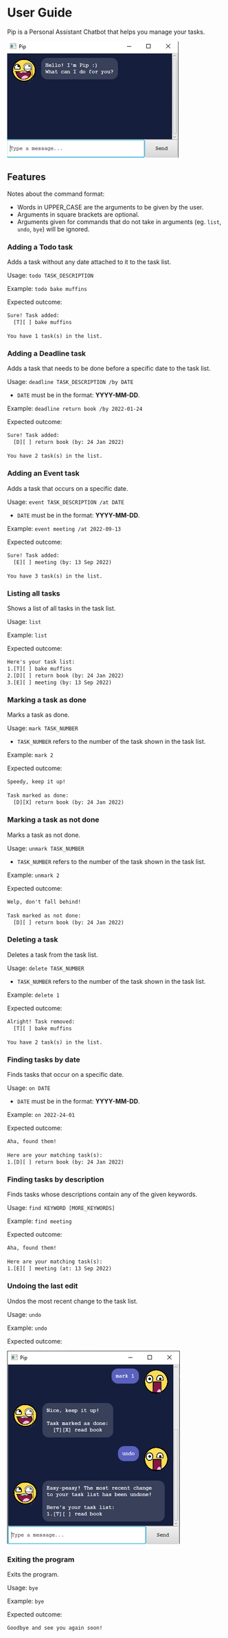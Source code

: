 # User Guide

Pip is a Personal Assistant Chatbot that helps you manage your tasks.

![Welcome](images/WelcomeUi.png)

## Features 

Notes about the command format:

- Words in UPPER_CASE are the arguments to be given by the user.
- Arguments in square brackets are optional.
- Arguments given for commands that do not take in arguments
(eg. `list`, `undo`, `bye`) will be ignored.

### Adding a Todo task

Adds a task without any date attached to it to the task list.

Usage: `todo TASK_DESCRIPTION`

Example: `todo bake muffins`

Expected outcome:
```
Sure! Task added:
  [T][ ] bake muffins
  
You have 1 task(s) in the list.
```

### Adding a Deadline task

Adds a task that needs to be done before a specific date to the task list.

Usage: `deadline TASK_DESCRIPTION /by DATE`

- `DATE` must be in the format: **YYYY-MM-DD**.

Example: `deadline return book /by 2022-01-24`

Expected outcome:
```
Sure! Task added:
  [D][ ] return book (by: 24 Jan 2022)
  
You have 2 task(s) in the list.
```

### Adding an Event task

Adds a task that occurs on a specific date.

Usage: `event TASK_DESCRIPTION /at DATE`

- `DATE` must be in the format: **YYYY-MM-DD**.

Example: `event meeting /at 2022-09-13`

Expected outcome:
```
Sure! Task added:
  [E][ ] meeting (by: 13 Sep 2022)
  
You have 3 task(s) in the list.
```

### Listing all tasks

Shows a list of all tasks in the task list.

Usage: `list`

Example: `list`

Expected outcome:
```
Here's your task list:
1.[T][ ] bake muffins
2.[D][ ] return book (by: 24 Jan 2022)
3.[E][ ] meeting (by: 13 Sep 2022)
```

### Marking a task as done

Marks a task as done.

Usage: `mark TASK_NUMBER`

- `TASK_NUMBER` refers to the number of the task shown in the task list.

Example: `mark 2`

Expected outcome:
```
Speedy, keep it up!

Task marked as done:
  [D][X] return book (by: 24 Jan 2022)
```

### Marking a task as not done

Marks a task as not done.

Usage: `unmark TASK_NUMBER`

- `TASK_NUMBER` refers to the number of the task shown in the task list.

Example: `unmark 2`

Expected outcome:
```
Welp, don't fall behind!

Task marked as not done:
  [D][ ] return book (by: 24 Jan 2022)
```

### Deleting a task

Deletes a task from the task list.

Usage: `delete TASK_NUMBER`

- `TASK_NUMBER` refers to the number of the task shown in the task list.

Example: `delete 1`

Expected outcome:
```
Alright! Task removed:
  [T][ ] bake muffins
  
You have 2 task(s) in the list.
```

### Finding tasks by date

Finds tasks that occur on a specific date.

Usage: `on DATE`

- `DATE` must be in the format: **YYYY-MM-DD**.

Example: `on 2022-24-01`

Expected outcome:
```
Aha, found them!

Here are your matching task(s):
1.[D][ ] return book (by: 24 Jan 2022)
```

### Finding tasks by description

Finds tasks whose descriptions contain any of the given keywords.

Usage: `find KEYWORD [MORE_KEYWORDS]`

Example: `find meeting`

Expected outcome:
```
Aha, found them!

Here are your matching task(s):
1.[E][ ] meeting (at: 13 Sep 2022)
```

### Undoing the last edit

Undos the most recent change to the task list.

Usage: `undo`

Example: `undo`

Expected outcome:

![Undo](images/UndoUi.png)

### Exiting the program

Exits the program.

Usage: `bye`

Example: `bye`

Expected outcome:
```
Goodbye and see you again soon!
```
